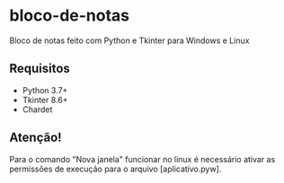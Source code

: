 # bloco-de-notas
Bloco de notas feito com Python e Tkinter para Windows e Linux

 Requisitos
----------------
- Python 3.7+
- Tkinter 8.6+
- Chardet

## Atenção!
Para o comando "Nova janela" funcionar no linux é necessário ativar as permissões
de execução para o arquivo [aplicativo.pyw].

